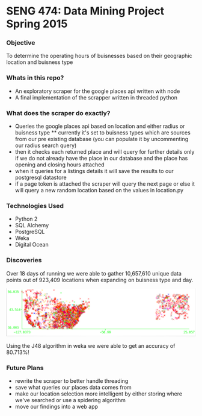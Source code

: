 # SENG 474: Data Mining Project Spring 2015

### Objective
To determine the operating hours of buisnesses based on their geographic location and buisness type

### Whats in this repo?
* An exploratory scraper for the google places api written with node
* A final implementation of the scrapper written in threaded python

### What does the scraper do exactly?
* Queries the google places api based on location and either radius or buisness type
** currently it's set to buisness types which are sources from our pre existing database (you can populate it by uncommenting our radius search query)
* then it checks each returned place and will query for further details only if we do not already have the place in our database and the place has opening and closing hours attached
* when it queries for a listings details it will save the results to our postgresql datastore
* if a page token is attached the scraper will query the next page or else it will query a new random location based on the values in location.py

### Technologies Used
* Python 2
* SQL Alchemy
* PostgreSQL
* Weka
* Digital Ocean

### Discoveries
Over 18 days of running we were able to gather 10,657,610 unique data points out of 923,409 locations  when expanding on buisness type and day.

![alt text](https://github.com/bechurch/474project/blob/master/map.png "only 1% of our findings make a population density!")

Using the J48 algorithm in weka we were able to get an accuracy of 80.713%!


### Future Plans
* rewrite the scraper to better handle threading
* save what queries our places data comes from
* make our location selection more intelligent by either storing where we've searched or use a spidering algorithm
* move our findings into a web app
